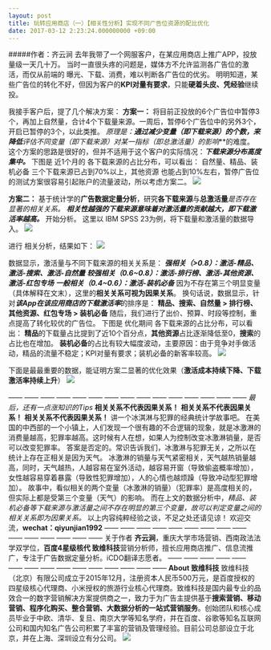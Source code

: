 ```yaml
---
layout: post
title: 玩转应用商店（一）【相关性分析】实现不同广告位资源的配比优化
date: 2017-03-12 2:23:24.000000000 +09:00
---
```


#####作者：齐云涧
去年我带了一个网服客户，在某应用商店上推广APP，投放量级一天几十万。
当时一直很头疼的问题是，媒体方不允许监测各广告位的激活，而仅从前端的 曝光、下载、消费，难以判断各广告位的优劣。
明明知道，某些广告位的转化不好，但因为客户的**KPI对量有要求**，只能**硬着头皮、凭经验**继续投。

我接手客户后，提了几个解决方案：
**方案一：**
将目前正投放的6个广告位中暂停3个，再加上自然量，合计4个下载量来源。一周后，暂停6个广告位中的另外3个，开启已暂停的3个，以此类推。
**原理是：**通过减少变量（即下载来源）的个数，来降低***评估不同变量（即下载来源）对某一指标（即总激活量）的影响***的难度。
这个方案的思路是很好的，但并不适用于这个客户的实际情况：***下载来源分布高度集中。***
下图是 近1个月的 各下载来源的占比分布，可以看出：
自然量、精品、装机必备 三个下载来源已占到70%以上，其他资源 也能占到10%左右，暂停广告位的测试方案很容易引起账户的流量波动，所以考虑方案二。
![](http://upload-images.jianshu.io/upload_images/4304735-13bd9f60fcc090ba.png?imageMogr2/auto-orient/strip%7CimageView2/2/w/1240)


**方案二：**
基于统计学的**广告数据定量分析**，研究**各下载来源**与**总激活量***是否存在显著的相关关系。*
***相关性越强的下载来源意味着对激活量的贡献越大，即下载激活率越高。***
开始分析。
这里以 IBM SPSS 23为例，将下载量和激活量的数据导入。
![](http://upload-images.jianshu.io/upload_images/4304735-43bff4420b629809.jpg?imageMogr2/auto-orient/strip%7CimageView2/2/w/1240)

进行 相关分析，结果如下：
![](http://upload-images.jianshu.io/upload_images/4304735-6e84839519d7031a.png?imageMogr2/auto-orient/strip%7CimageView2/2/w/1240)

数据显示，激活量与不同下载来源的相关关系是：
***强相关（>0.8）：激活-精品、激活-搜索、激活-自然量***
***较强相关（0.6~0.8）：激活-排行榜、激活-其他资源、激活-红包专场***
***一般相关（0.4~0.6）：激活-装机必备***
因为不存在第三个明显变量（具体解释在文末），这里的**相关关系可视为因果关系**。
换句话说，数据显示，针对***该App在该应用商店的下载激活率***的排序是：
**精品、搜索、自然量 > 排行榜、其他资源、红包专场 > 装机必备**
随后，我们进行了出价、预算、时段等控制，重点提高了转化较优的广告位。
下图是 优化期间 各下载来源的占比分布，可以看出：
**精品**的下载量占比提到了近10个百分点，**其他资源**占比逐渐降低至0，**搜索**的占比也在增加。
**装机必备**的占比有较大幅度波动，主要原因：由于竞争对手做活动，精品的流量不稳定；KPI对量有要求；装机必备的新客率较高。
![](http://upload-images.jianshu.io/upload_images/4304735-8c02c9fecd94dc9c.png?imageMogr2/auto-orient/strip%7CimageView2/2/w/1240)

下面是最最重要的数据，能证明方案二显著的优化效果（**激活成本持续下降、下载激活率持续上升**）
![](http://upload-images.jianshu.io/upload_images/4304735-e2b0a385543768fe.png?imageMogr2/auto-orient/strip%7CimageView2/2/w/1240)

—— —— —— —— —— —— —— —— —— —— —— —— —— —— —— 
*最后，还有一点涨知识的Tips*
**相关关系不代表因果关系！**
**相关关系不代表因果关系！**
**相关关系不代表因果关系！**
讲一个冰淇淋与犯罪的经典统计学故事吧。
在美国的中西部的一个小镇上，人们发现一个很有趣的不合逻辑的现象，就是冰激淋的消费量越高，犯罪率越高。这时候有人在想，如果人为控制改变冰激淋销量，是否可以改变犯罪率。
答案是否定的。常识告诉我们，冰激淋与犯罪无关，之所以在统计上存在正相关是因为天气。
冰激淋的销量与天气紧密相关，天气越热销量越高，同时，天气越热，人越容易在室外活动，越容易开窗（导致偷盗概率增加），女性越容易穿着暴露（导致性犯罪增加），人的心情也越烦躁（导致冲动型犯罪增加）。
故事中，看似相关的两个变量（冰激淋的销量）（犯罪率）是高度相关的，但实际上都是受第三个变量（天气）的影响。
而在上文的数据分析中，*精品、装机必备等下载来源与激活量之间不存在明显的第三个变量，故可以判定变量之间的相关关系即为因果关系。*
以上内容纯粹经验之谈，不足之处还请见谅！
欢迎交流，**wechat：qiyunjian1992**
—— —— —— —— —— —— —— —— —— —— —— —— —— —— ——
关于作者
**齐云涧**，重庆大学市场营销、西南政法法学双学位，**百度4星级核代 致维科技**营销分析师，擅长应用商店推广、信息流推广，专注于广告数据定量分析。iCDO翻译志愿者。
—— —— —— —— —— —— —— —— —— —— —— —— —— —— —— 
**About 致维科技**
致维科技（北京）有限公司成立于2015年12月，注册资本人民币500万元，是百度授权的四星级核心代理商、小米授权的旅游行业核心代理商。致维科技是国内最专业的品效合一的数字营销解决方案提供商之一，致力于为广告主提供基于**搜索营销、移动营销、程序化购买、整合营销、大数据分析的一站式营销服务**。创始团队和核心成员毕业于中欧、清华、复旦、南京大学等知名学府，并在百度、谷歌等知名互联网公司和国内知名广告公司积累了丰富的营销及管理经验。目前公司总部设立于北京，并在上海、深圳设立有分公司。
![](http://upload-images.jianshu.io/upload_images/4304735-37e35363aac2e687.png?imageMogr2/auto-orient/strip%7CimageView2/2/w/1240)
